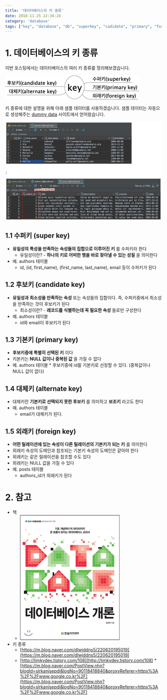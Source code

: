 ```yaml
---
title: '데이터베이스의 키 종류'
date: 2018-11-25 22:34:24
category: 'database'
tags: ["key", "database", "db", "superkey", "cadidate", "primary", "foreign", "키", "후보키", "대체키", "수퍼키", "기본키", "외래키"]
---
```


# 1. 데이터베이스의 키 종류

이번 포스팅에서는 데이터베이스의 여러 키 종류를 정리해보겠습니다.

![](images/20181125/key.png)

키 종류에 대한 설명을 위해 아래 샘플 데이터를 사용하겠습니다. 샘플 데이터는 자동으로 생성해주는 [dummy data](http://filldb.info/) 사이트에서 얻어왔습니다.

![](images/20181125/5D16F149-4334-4C3A-9E39-CA985AC78B3C.png)

## 1.1 수퍼키 (super key)

- **유일성의 특성을 만족하는 속성들의 집합으로 이루어진 키** 를 수퍼키라 한다 
  - 유일성이란? - **하나의 키로 어떠한 행을 바로 찾아낼 수 있는 성질** 을 의미한다
- 예. authors 테이블 
  - id, (id, first_name), (first_name, last_name), email 등이 수퍼키가 된다

## 1.2 후보키 (candidate key)

- **유일성과 최소성을 만족하는 속성** 또는 속성들의 집합이다. 즉, 수퍼키중에서 최소성을 만족하는 것이 후보키가 된다 
  - 최소성이란? - **레코드를 식별하는데 꼭 필요한 속성** 들로만 구성한다
- 예. authors 테이블 
  - id와 email이 후보키가 된다

## 1.3 기본키 (primary key)

- **후보키중에 특별히 선택된 키** 이다
- 키본키는 **NULL 값이나 중복된 값** 을 가질 수 없다
- 예. authors 테이블 \* 후보키중에 id를 기본키로 선정할 수 있다. (중복값이나 NULL 값이 없다)

## 1.4 대체키 (alternate key)

- 대체키란 **기본키로 선택되지 못한 후보키** 를 의미하고 **보조키** 라고도 한다
- 예. authors 테이블 
  - email가 대체키가 된다.

## 1.5 외래키 (foreign key)

- **어떤 릴레이션에 있는 속성이 다른 릴레이션의 기본키가 되는 키** 를 의미한다
- 외래키 속성의 도메인과 참조되는 기본키 속성의 도메인은 같아야 한다
- 외래키는 같은 릴레이션을 참조할 수도 있다
- 외래키는 NULL 값을 가질 수 있다
- 예. posts 테이블
  - authors_id가 외래키가 된다

# 2. 참고

- 책
  - ![](images/20181125/image_4.jpeg)
- 키 종류
  - [https://m.blog.naver.com/dlwjddns5/220620195019](https://m.blog.naver.com/dlwjddns5/220620195019)
  - [http://limkydev.tistory.com/108](http://limkydev.tistory.com/108) \* [https://m.blog.naver.com/PostView.nhn?blogId=slrkanjsepdi&logNo=90118418840&proxyReferer=https%3A%2F%2Fwww.google.co.kr%2F](https://m.blog.naver.com/PostView.nhn?blogId=slrkanjsepdi&logNo=90118418840&proxyReferer=https%3A%2F%2Fwww.google.co.kr%2F)
